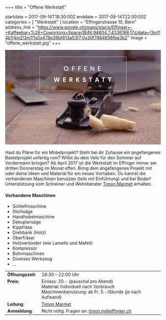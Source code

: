 +++
title = "Offene Werkstatt"

startdate = 2017-09-14T18:30:00Z
enddate = 2017-09-14T22:00:00Z
categories = [ "Werkstatt" ]
location = "Effingerstrasse 10, Bern"
address_link = "https://www.google.ch/maps/place/Effinger+-+Kaffeebar+%26+Coworking+Space/@46.94604,7.4336198,17z/data=!3m1!4b1!4m2!3m1!1s0x478e39bf613a53f7:0x30f7464656fbe3b2"
image = "offene_werkstatt.jpg"
+++

![Offene Werkstatt](offene_werkstatt.jpg)

Hast du Pläne für ein Möbelprojekt? Steht bei dir Zuhause ein angefangenes Bastelprojekt unfertig rum? Willst du dein Velo für den Sommer auf Vordermann bringen? Ab April 2017 ist die Werkstatt im Effinger immer am dritten Donnerstag im Monat offen. Bring dein angefangenes Projekt mit oder deine Ideen und Material für ein neues Vorhaben. Du kannst die vorhandenen Maschinen benutzen (teils mit Einführung) und bei Bedarf Unterstützung vom Schreiner und Wohnberater [Timon Marmet](/blog/portrait-timon-marmet/) erhalten.

#### Vorhandene Maschinen

- Schleifmaschine
- Stichsäge
- Handhobelmaschine
- Dekupiersäge
- Kippfräse
- Drehbank (Holz)
- Oberfräser
- Holzverbinder (wie Lamello und Mafell)
- Kompressor
- Bohrmaschinen
- Diverses Werkzeug
- ...


<table>
  <tr>
    <td style="vertical-align:top;">
      <strong>Öffnungszeit</strong>:&nbsp;
    </td>
    <td>18:30 – 22:00 Uhr</td>
  </tr>
  <tr>
    <td style="vertical-align:top;"><strong>Preis:</strong></td>
    <td>
      Einlass: 20.- (pauschal pro Abend)<br>
      Material: Individuell nach Verbrauch<br>
      Maschinenbenutzung: ab Fr. 5.-/Stunde (je nach Aufwand)
    </td>
  </tr>
  <tr>
    <td style="vertical-align:top;"><strong>Leitung</strong>:</td>
    <td><a href="/blog/portrait-timon-marmet">Timon Marmet</a></td>
  </tr>
  <tr>
    <td style="vertical-align:top;"><strong>Anmeldung</strong>:</td>
    <td>Nicht nötig. Fragen an: <a href="mailto:timon.m@effinger.ch">timon.m@effinger.ch</a></td>
  </tr>

</table>

